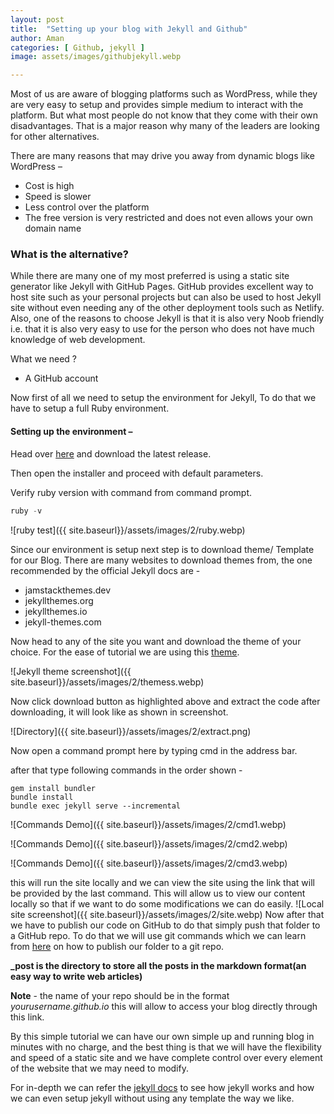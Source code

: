 ```yaml
---
layout: post
title:  "Setting up your blog with Jekyll and Github"
author: Aman
categories: [ Github, jekyll ]
image: assets/images/githubjekyll.webp

---
```


 Most of us are aware of blogging platforms such as WordPress, while they are very easy to setup and provides simple medium to interact with the platform. But what most people do not know that they come with their own disadvantages. That is a major reason why many of the leaders are looking for other alternatives. 

There are many reasons that may drive you away from dynamic blogs like WordPress – 

- Cost is high
- Speed is slower 
- Less control over the platform
- The free version is very restricted and does not even allows your own domain name


### What is the alternative?

While there are many one of my most preferred is using a static site generator like Jekyll with GitHub Pages. GitHub provides excellent way to host site such as your personal projects but can also be used to host Jekyll site without even needing any of the other deployment tools such as Netlify. Also, one of the reasons to choose Jekyll is that it is also very Noob friendly i.e. that it is also very easy to use for the person who does not have much knowledge of web development.

What we need ?

- A GitHub account 

  <!--Custom domain ( if we want give our blog a professional look, else it would look something like “yourusername.github.io” )-->


Now first of all we need to setup the environment for Jekyll, To do that we have to setup a full Ruby environment. 

#### Setting up the environment –

Head over [here](https://rubyinstaller.org/) and download the latest release.

Then open the installer and proceed with default parameters.

Verify ruby version with command from command prompt.

```powershell
ruby -v
```

![ruby test]({{ site.baseurl}}/assets/images/2/ruby.webp)

Since our environment is setup next step is to download theme/ Template for our Blog. There are many websites to download themes from, the one recommended by the official Jekyll docs are - 

-  jamstackthemes.dev
- jekyllthemes.org
- jekyllthemes.io
- jekyll-themes.com

Now head to any of the site you want and download the theme of your choice. For the ease of tutorial we are using this [theme](https://jamstackthemes.dev/theme/dark-poole/). 

![Jekyll theme screenshot]({{ site.baseurl}}/assets/images/2/themess.webp)

Now click download button as highlighted above and extract the code after downloading, it will look like as shown in screenshot.

![Directory]({{ site.baseurl}}/assets/images/2/extract.png)

Now open a command prompt here by typing cmd in the address bar.

after that type following commands in the order shown - 

```
gem install bundler
bundle install
bundle exec jekyll serve --incremental
```
![Commands Demo]({{ site.baseurl}}/assets/images/2/cmd1.webp)

![Commands Demo]({{ site.baseurl}}/assets/images/2/cmd2.webp)

![Commands Demo]({{ site.baseurl}}/assets/images/2/cmd3.webp)



this will run the site locally and we can view the site using the link that will be provided by the last command. This will allow us to view our content locally so that if we want to do some modifications we can do easily.
![Local site screenshot]({{ site.baseurl}}/assets/images/2/site.webp)
 Now after that we have to publish our code on GitHub to do that simply push that folder to a GitHub repo. To do that we will use git commands which we can learn from [here](https://www.datacamp.com/community/tutorials/git-push-pull) on how to publish our folder to a git repo.

**_post is the directory to store all the posts in the markdown format(an easy way to write web articles)**

**Note** - the name of your repo should be  in the format *yourusername.github.io* this will allow to access your blog directly through this link.

By this simple tutorial we can have our own simple up and running blog in minutes with no charge, and the best thing is that we will have the flexibility and speed of a static site and we have complete control over every element of the website that we may need to modify.

For in-depth we can refer the [jekyll docs](<https://jekyllrb.com/docs/>) to see how jekyll works and how we can even setup jekyll without using any template the way we like.